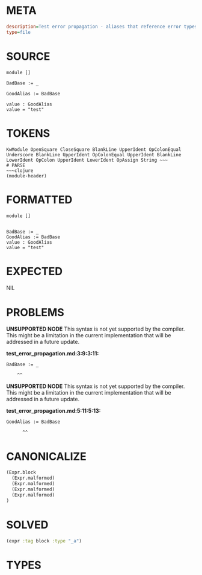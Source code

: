 # META
~~~ini
description=Test error propagation - aliases that reference error types should not propagate errors
type=file
~~~
# SOURCE
~~~roc
module []

BadBase := _

GoodAlias := BadBase

value : GoodAlias
value = "test"
~~~
# TOKENS
~~~text
KwModule OpenSquare CloseSquare BlankLine UpperIdent OpColonEqual Underscore BlankLine UpperIdent OpColonEqual UpperIdent BlankLine LowerIdent OpColon UpperIdent LowerIdent OpAssign String ~~~
# PARSE
~~~clojure
(module-header)
~~~
# FORMATTED
~~~roc
module []


BadBase := _
GoodAlias := BadBase
value : GoodAlias
value = "test"
~~~
# EXPECTED
NIL
# PROBLEMS
**UNSUPPORTED NODE**
This syntax is not yet supported by the compiler.
This might be a limitation in the current implementation that will be addressed in a future update.

**test_error_propagation.md:3:9:3:11:**
```roc
BadBase := _
```
        ^^


**UNSUPPORTED NODE**
This syntax is not yet supported by the compiler.
This might be a limitation in the current implementation that will be addressed in a future update.

**test_error_propagation.md:5:11:5:13:**
```roc
GoodAlias := BadBase
```
          ^^


# CANONICALIZE
~~~clojure
(Expr.block
  (Expr.malformed)
  (Expr.malformed)
  (Expr.malformed)
  (Expr.malformed)
)
~~~
# SOLVED
~~~clojure
(expr :tag block :type "_a")
~~~
# TYPES
~~~roc
~~~
